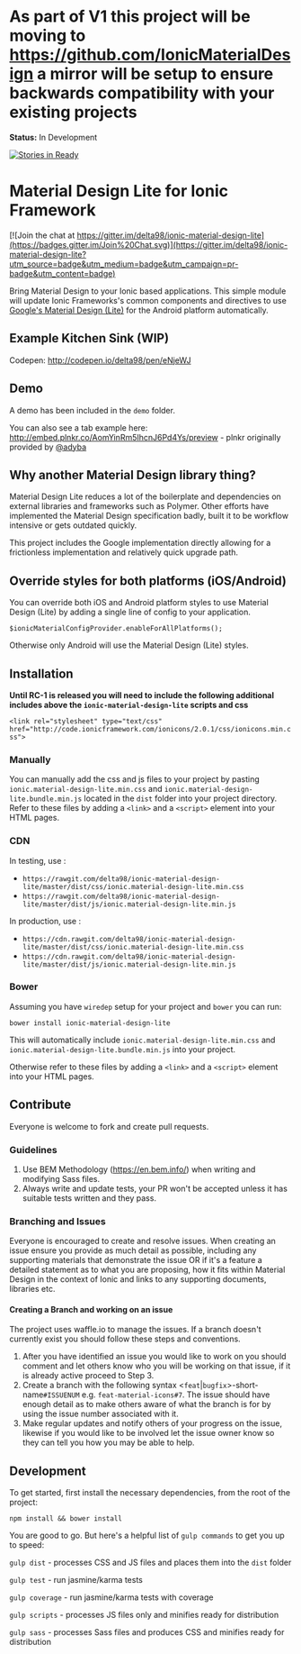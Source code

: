 # As part of V1 this project will be moving to https://github.com/IonicMaterialDesign a mirror will be setup to ensure backwards compatibility with your existing projects
**Status:** In Development

[![Stories in Ready](https://badge.waffle.io/delta98/ionic-material-design-lite.png?label=ready&title=Ready)](https://waffle.io/delta98/ionic-material-design-lite)
# Material Design Lite for Ionic Framework

[![Join the chat at https://gitter.im/delta98/ionic-material-design-lite](https://badges.gitter.im/Join%20Chat.svg)](https://gitter.im/delta98/ionic-material-design-lite?utm_source=badge&utm_medium=badge&utm_campaign=pr-badge&utm_content=badge)

Bring Material Design to your Ionic based applications. This simple module will update Ionic Frameworks's common components and directives to use [Google's Material Design (Lite)](http://www.getmdl.io/) for the Android platform automatically.

## Example Kitchen Sink (WIP)
Codepen: http://codepen.io/delta98/pen/eNjeWJ

## Demo
A demo has been included in the `demo` folder.

You can also see a tab example here: http://embed.plnkr.co/AomYinRm5IhcnJ6Pd4Ys/preview - plnkr originally provided by [@adyba](https://github.com/adyba)

## Why another Material Design library thing?
Material Design Lite reduces a lot of the boilerplate and dependencies on external libraries and frameworks such as Polymer. Other efforts have implemented the Material Design specification badly, built it to be workflow intensive or gets outdated quickly.

This project includes the Google implementation directly allowing for a frictionless implementation and relatively quick upgrade path.

## Override styles for both platforms (iOS/Android)
You can override both iOS and Android platform styles to use Material Design (Lite) by adding a single line of config to your application.

`$ionicMaterialConfigProvider.enableForAllPlatforms();`

Otherwise only Android will use the Material Design (Lite) styles.

## Installation

**Until RC-1 is released you will need to include the following additional includes above the `ionic-material-design-lite` scripts and css**

`<link rel="stylesheet" type="text/css" href="http://code.ionicframework.com/ionicons/2.0.1/css/ionicons.min.css">`

### Manually 
You can manually add the css and js files to your project by pasting `ionic.material-design-lite.min.css` and `ionic.material-design-lite.bundle.min.js` located in the `dist` folder into your project directory.
Refer to these files by adding a `<link>` and a `<script>` element into your HTML pages.

### CDN 

In testing, use :

- `https://rawgit.com/delta98/ionic-material-design-lite/master/dist/css/ionic.material-design-lite.min.css`
- `https://rawgit.com/delta98/ionic-material-design-lite/master/dist/js/ionic.material-design-lite.min.js`

In production, use :

- `https://cdn.rawgit.com/delta98/ionic-material-design-lite/master/dist/css/ionic.material-design-lite.min.css`
- `https://cdn.rawgit.com/delta98/ionic-material-design-lite/master/dist/js/ionic.material-design-lite.min.js`

### Bower
Assuming you have `wiredep` setup for your project and `bower` you can run:

`bower install ionic-material-design-lite`

This will automatically include `ionic.material-design-lite.min.css` and `ionic.material-design-lite.bundle.min.js` into your project.

Otherwise refer to these files by adding a `<link>` and a `<script>` element into your HTML pages.

## Contribute
Everyone is welcome to fork and create pull requests.

### Guidelines
1. Use BEM Methodology (https://en.bem.info/) when writing and modifying Sass files.
2. Always write and update tests, your PR won't be accepted unless it has suitable tests written and they pass.

### Branching and Issues
Everyone is encouraged to create and resolve issues. When creating an issue ensure you provide as much detail as possible, including any supporting materials that demonstrate the issue OR if it's a feature a detailed statement as to what you are proposing, how it fits within Material Design in the context of Ionic and links to any supporting documents, libraries etc.

#### Creating a Branch and working on an issue
The project uses waffle.io to manage the issues. If a branch doesn't currently exist you should follow these steps and conventions.

1. After you have identified an issue you would like to work on you should comment and let others know who you will be working on that issue, if it is already active proceed to Step 3.
2. Create a branch with the following syntax <`feat`|`bugfix`>-short-name`#ISSUENUM` e.g. `feat-material-icons#7`. The issue should have enough detail as to make others aware of what the branch is for by using the issue number associated with it.
3. Make regular updates and notify others of your progress on the issue, likewise if you would like to be involved let the issue owner know so they can tell you how you may be able to help.

## Development
To get started, first install the necessary dependencies, from the root of the project:

`npm install && bower install`

You are good to go. But here's a helpful list of `gulp commands` to get you up to speed:

`gulp dist` - processes CSS and JS files and places them into the `dist` folder

`gulp test` - run jasmine/karma tests

`gulp coverage` - run jasmine/karma tests with coverage

`gulp scripts` - processes JS files only and minifies ready for distribution 

`gulp sass` - processes Sass files and produces CSS and minifies ready for distribution 

